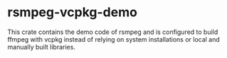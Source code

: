 # rsmpeg-vcpkg-demo 

This crate contains the demo code of rsmpeg and is configured to build ffmpeg with vcpkg instead of relying on system installations or local and manually built libraries.

